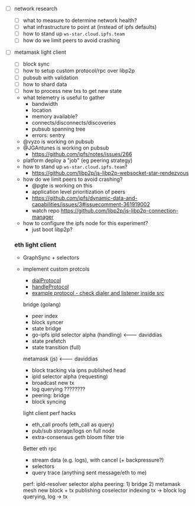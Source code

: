 - [ ] network research
  - [ ] what to measure to determine network health?
  - [ ] what infrastructure to point at (instead of ipfs defaults)
  - [ ] how to stand up `ws-star.cloud.ipfs.team`
  - [ ] how do we limit peers to avoid crashing

- [ ] metamask light client
  - [ ] block sync
  - [ ] how to setup custom protocol/rpc over libp2p
  - [ ] pubsub with validation
  - [ ] how to shard data
  - [ ] how to process new txs to get new state

  - what telemetry is useful to gather
    - bandwidth
    - location
    - memory available?
    - connects/disconnects/discoveries
    - pubsub spanning tree
    - errors: sentry
  - @vyzo is working on pubsub
  - @JGAntunes is working on pubsub
    - https://github.com/ipfs/notes/issues/266
  - platform deploy a "job" (eg peering strategy)
  - how to stand up `ws-star.cloud.ipfs.team`?
    - https://github.com/libp2p/js-libp2p-websocket-star-rendezvous
  - how do we limit peers to avoid crashing?
    - @pgte is working on this
    - application level prioritization of peers
    - https://github.com/ipfs/dynamic-data-and-capabilities/issues/3#issuecomment-361919002
    - watch repo https://github.com/libp2p/js-libp2p-connection-manager
  - how to configure the ipfs node for this experiment?
    - just boot libp2p?

  ### eth light client
  - GraphSync + selectors
  - implement custom protcols
    - [dialProtocol](https://github.com/libp2p/js-libp2p#libp2pdialprotocolpeer-protocol-callback)
    - [handleProtocol](https://github.com/libp2p/js-libp2p#libp2phandleprotocol-handlerfunc--matchfunc)
    - [example protocol - check dialer and listener inside src](https://github.com/libp2p/js-libp2p-identify/)




    bridge (golang)
      + peer index
      + block syncer
      + state bridge
      + go-ipfs
          ipld selector alpha (handling) <--- daviddias
      - state prefetch
      - state transition (full)

    metamask (js) <--- daviddias
      + block tracking via ipns published head
      + ipld selector alpha (requesting)
      + broadcast new tx
      - log querying ????????
      - peering: bridge
      - block syncing

    light client perf hacks
      - eth_call proofs (eth_call as query)
      - pub/sub storage/logs on full node
      - extra-consensus geth bloom filter trie


    Better eth rpc
      - stream data (e.g. logs), with cancel (+ backpressure?)
      - selectors
      - query trace (anything sent message/eth to me)




    perf: ipld-resolver selector alpha
    peering: 1) bridge 2) metamask mesh
    new block + tx publishing
    coselector indexing
     tx -> block
     log querying, log -> tx

